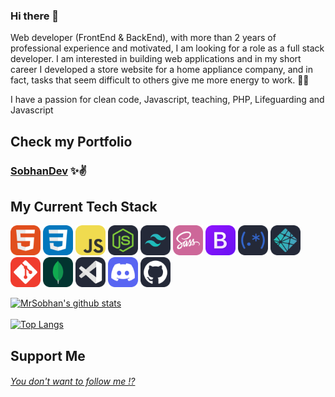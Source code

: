 ### Hi there 👋

Web developer (FrontEnd & BackEnd), with more than 2 years of professional experience and motivated, I am looking for a role as a full stack developer. I am interested in building web applications and in my short career I developed a store website for a home appliance company, and in fact, tasks that seem difficult to others give me more energy to work. 🍲🥡

I have a passion for clean code, Javascript, teaching, PHP, Lifeguarding and Javascript

## Check my Portfolio

### [SobhanDev](https://mrsobhan.github.io/sobhandev/) ✨✌️

## My Current Tech Stack

<img src="https://github.com/tandpfun/skill-icons/blob/main/icons/HTML.svg" width="48" title="HTML"> <img src="https://github.com/tandpfun/skill-icons/blob/main/icons/CSS.svg" width="48" title="CSS"> <img src="https://github.com/tandpfun/skill-icons/blob/main/icons/JavaScript.svg" width="48" title="Javascript"> <img src="https://github.com/tandpfun/skill-icons/blob/main/icons/NodeJS-Dark.svg" width="48" title="Node.js"> <img src="https://github.com/tandpfun/skill-icons/blob/main/icons/TailwindCSS-Dark.svg" width="48" title="TailWindCss"> <img src="https://github.com/tandpfun/skill-icons/blob/main/icons/Sass.svg" width="48" title="Sass"> <img src="https://github.com/tandpfun/skill-icons/blob/main/icons/Bootstrap.svg" width="48"> <img src="https://github.com/tandpfun/skill-icons/blob/main/icons/Regex-Dark.svg" width="48" title="Regex"> <img src="https://github.com/tandpfun/skill-icons/blob/main/icons/Netlify-Dark.svg" width="48" title="Netlify"> <img src="https://github.com/tandpfun/skill-icons/blob/main/icons/Git.svg" width="48" title="Git"> <img src="https://github.com/tandpfun/skill-icons/blob/main/icons/MongoDB.svg" width="48" title="MongoDB"> <img src="https://github.com/tandpfun/skill-icons/blob/main/icons/VSCode-Dark.svg" width="48" title="Vscode"> <img src="https://github.com/tandpfun/skill-icons/blob/main/icons/Discord.svg" width="48" title="Discord"> <img src="https://github.com/tandpfun/skill-icons/blob/main/icons/Github-Dark.svg" width="48" title="Github">



[![MrSobhan's github stats](https://github-readme-stats.vercel.app/api?username=MrSobhan&show_icons=true&theme=tokyonight)](https://github.com/MrSobhan/)
<br/>
<br/>
[![Top Langs](https://github-readme-stats.vercel.app/api/top-langs/?username=MrSobhan&layout=compact)](https://github.com/anuraghazra/github-readme-stats)

## Support Me

<div>
  <a href="https://t.me/soobhhan">
  <h6>You don't want to follow me !?</h6>
  </a>
</div>

